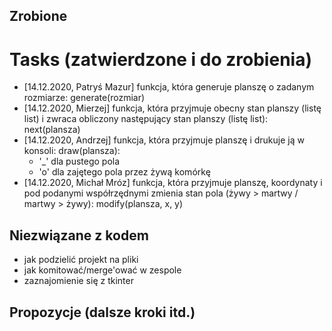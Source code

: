## Zrobione

# Tasks (zatwierdzone i do zrobienia)

* [14.12.2020, Patryś Mazur] funkcja, która generuje planszę o zadanym rozmiarze: generate(rozmiar)
* [14.12.2020, Mierzej] funkcja, która przyjmuje obecny stan planszy (listę list) i zwraca obliczony następujący stan planszy (listę list): next(plansza)
* [14.12.2020, Andrzej] funkcja, która przyjmuje planszę i drukuje ją w konsoli: draw(plansza):
    - '_' dla pustego pola
    - 'o' dla zajętego pola przez żywą komórkę
* [14.12.2020, Michał Mróz] funkcja, która przyjmuje planszę, koordynaty i pod podanymi współrzędnymi zmienia stan pola (żywy > martwy / martwy > żywy): modify(plansza, x, y)

## Niezwiązane z kodem
* jak podzielić projekt na pliki
* jak komitować/merge'ować w zespole
* zaznajomienie się z tkinter

## Propozycje (dalsze kroki itd.)



